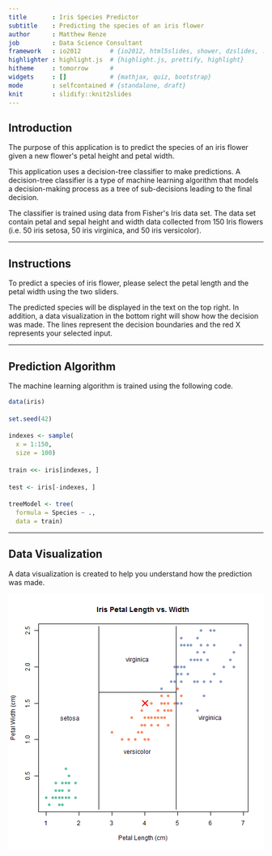 ```yaml
---
title       : Iris Species Predictor
subtitle    : Predicting the species of an iris flower
author      : Matthew Renze
job         : Data Science Consultant
framework   : io2012        # {io2012, html5slides, shower, dzslides, ...}
highlighter : highlight.js  # {highlight.js, prettify, highlight}
hitheme     : tomorrow      # 
widgets     : []            # {mathjax, quiz, bootstrap}
mode        : selfcontained # {standalone, draft}
knit        : slidify::knit2slides
---
```


## Introduction

The purpose of this application is to predict the species of an iris flower given a new flower's petal height and petal width. 

This application uses a decision-tree classifier to make predictions. A decision-tree classifier is a type of machine learning algorithm that models a decision-making process as a tree of sub-decisions leading to the final decision. 

The classifier is trained using data from Fisher's Iris data set. The data set contain petal and sepal height and width data collected from 150 Iris flowers (i.e. 50 iris setosa, 50 iris virginica, and 50 iris versicolor).

---

## Instructions

To predict a species of iris flower, please select the petal length and the petal width using the two sliders.

The predicted species will be displayed in the text on the top right. In addition, a data visualization in the bottom right will show how the decision was made. The lines represent the decision boundaries and the red X represents your selected input.

---

## Prediction Algorithm

The machine learning algorithm is trained using the following code.




```r
data(iris)

set.seed(42)

indexes <- sample(
  x = 1:150, 
  size = 100)

train <<- iris[indexes, ]

test <- iris[-indexes, ]

treeModel <- tree(
  formula = Species ~ .,
  data = train)
```

---

## Data Visualization

A data visualization is created to help you understand how the prediction was made.

![plot of chunk unnamed-chunk-3](assets/fig/unnamed-chunk-3-1.png)




